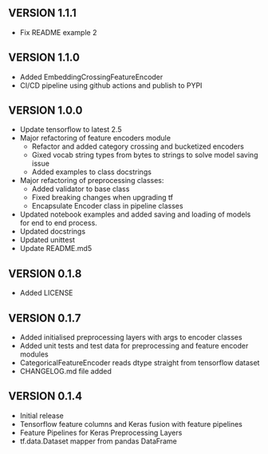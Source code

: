 ## VERSION 1.1.1
* Fix README example 2

## VERSION 1.1.0
* Added EmbeddingCrossingFeatureEncoder
* CI/CD pipeline using github actions and publish to PYPI

## VERSION 1.0.0
* Update tensorflow to latest 2.5
* Major refactoring of feature encoders module
    - Refactor and added category crossing and bucketized encoders
    - Gixed vocab string types from bytes to strings to solve model saving issue
    - Added examples to class docstrings
* Major refactoring of preprocessing classes:
    - Added validator to base class
    - Fixed breaking changes when upgrading tf
    - Encapsulate Encoder class in pipeline classes
* Updated notebook examples and added saving and loading of models for end to end process.
* Updated docstrings
* Updated unittest
* Update README.md5

## VERSION 0.1.8
* Added LICENSE

## VERSION 0.1.7
* Added initialised preprocessing layers with args to encoder classes
* Added unit tests and test data for preprocessing and feature encoder modules
* CategoricalFeatureEncoder reads dtype straight from tensorflow dataset
* CHANGELOG.md file added

## VERSION 0.1.4
* Initial release 
* Tensorflow feature columns and Keras fusion with feature pipelines
* Feature Pipelines for Keras Preprocessing Layers
* tf.data.Dataset mapper from pandas DataFrame
